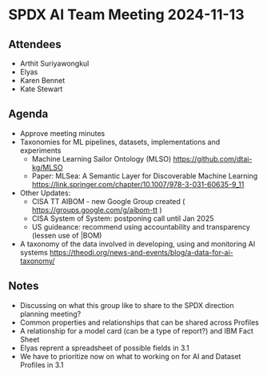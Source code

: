 # SPDX AI Team Meeting 2024-11-13

## Attendees

- Arthit Suriyawongkul
- Elyas
- Karen Bennet
- Kate Stewart

## Agenda

- Approve meeting minutes
- Taxonomies for ML pipelines, datasets, implementations and experiments
  - Machine Learning Sailor Ontology (MLSO) https://github.com/dtai-kg/MLSO
  - Paper: MLSea: A Semantic Layer for Discoverable Machine Learning https://link.springer.com/chapter/10.1007/978-3-031-60635-9_11
- Other Updates:
  - CISA TT AIBOM - new Google Group created ( https://groups.google.com/g/aibom-tt )
  - CISA System of System:  postponing call until Jan 2025
  - US guideance: recommend using accountability and transparency (lessen use of |BOM)
- A taxonomy of the data involved in developing, using and monitoring AI systems
  https://theodi.org/news-and-events/blog/a-data-for-ai-taxonomy/

## Notes

- Discussing on what this group like to share to the SPDX direction planning meeting?
- Common properties and relationships that can be shared across Profiles
- A relationship for a model card (can be a type of report?) and IBM Fact Sheet
- Elyas reprent a spreadsheet of possible fields in 3.1
- We have to prioritize now on what to working on for AI and Dataset Profiles in 3.1
